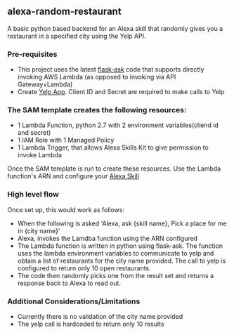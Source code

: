 ## alexa-random-restaurant

A basic python based backend for an Alexa skill that randomly gives you a restaurant in a specified city using the Yelp API.


### Pre-requisites
- This project uses the latest [flask-ask](https://github.com/johnwheeler/flask-ask) code that supports directly invoking AWS Lambda (as opposed to invoking via API Gateway+Lambda)
- Create [Yelp App](https://www.yelp.com/developers/v3/manage_app). Client ID and Secret are required to make calls to Yelp

### The SAM template creates the following resources:
- 1 Lambda Function, python 2.7 with 2 environment variables(cliend id and secret)
- 1 IAM Role with 1 Managed Policy
- 1 Lambda Trigger, that allows Alexa Skills Kit to give permission to invoke Lambda

Once the SAM template is run to create these resources. Use the Lambda function's ARN and configure your [Alexa Skill](https://developer.amazon.com/edw/home.html)

### High level flow
Once set up, this would work as follows:

- When the following is asked 'Alexa, ask {skill name},  Pick a place for me in {city name}'
- Alexa, invokes the Lamdba function using the ARN configured
- The Lambda function is written in python using flask-ask. The function uses the lambda environment variables to communicate to yelp and obtain a list of restaurants for the city name provided. The call to yelp is configured to return only 10 open restaurants.
- The code then randomly picks one from the result set and returns a response back to Alexa to read out.


### Additional Considerations/Limitations

- Currently there is no validation of the city name provided
- The yelp call is hardcoded to return only 10 results

